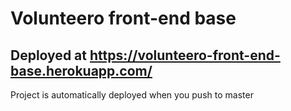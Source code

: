 # Volunteero front-end base

## Deployed at https://volunteero-front-end-base.herokuapp.com/

Project is automatically deployed when you push to master
